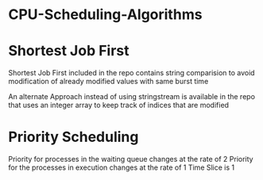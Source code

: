 # CPU-Scheduling-Algorithms
# Shortest Job First 


Shortest Job First included in the repo contains string comparision to avoid 
modification of already modified values with same burst time


An alternate Approach instead of using stringstream is available in the repo that uses an integer array to keep track of indices
that are modified

# Priority Scheduling

Priority for processes in the waiting queue changes at the rate of 2
Priority for the processes in execution changes at the rate of 1
Time Slice is 1
